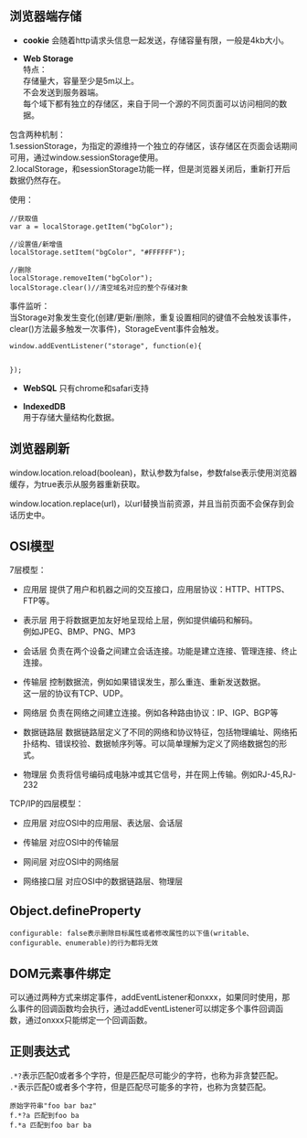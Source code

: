 ## 浏览器端存储
* **cookie**
会随着http请求头信息一起发送，存储容量有限，一般是4kb大小。

* **Web Storage**  
特点：  
存储量大，容量至少是5m以上。  
不会发送到服务器端。  
每个域下都有独立的存储区，来自于同一个源的不同页面可以访问相同的数据。  



包含两种机制：  
1.sessionStorage，为指定的源维持一个独立的存储区，该存储区在页面会话期间可用，通过window.sessionStorage使用。  
2.localStorage，和sessionStorage功能一样，但是浏览器关闭后，重新打开后数据仍然存在。  

使用：  
```
//获取值
var a = localStorage.getItem("bgColor");

//设置值/新增值
localStorage.setItem("bgColor", "#FFFFFF");

//删除
localStorage.removeItem("bgColor");
localStorage.clear()//清空域名对应的整个存储对象
```  

事件监听：  
当Storage对象发生变化(创建/更新/删除，重复设置相同的键值不会触发该事件，clear()方法最多触发一次事件)，StorageEvent事件会触发。  
```
window.addEventListener("storage", function(e){
	

});
```

* **WebSQL**
只有chrome和safari支持  

* **IndexedDB**  
用于存储大量结构化数据。

## 浏览器刷新
window.location.reload(boolean)，默认参数为false，参数false表示使用浏览器缓存，为true表示从服务器重新获取。  

window.location.replace(url)，以url替换当前资源，并且当前页面不会保存到会话历史中。  

## OSI模型
7层模型：

* 应用层
提供了用户和机器之间的交互接口，应用层协议：HTTP、HTTPS、FTP等。

* 表示层
用于将数据更加友好地呈现给上层，例如提供编码和解码。  
例如JPEG、BMP、PNG、MP3

* 会话层
负责在两个设备之间建立会话连接。功能是建立连接、管理连接、终止连接。  

* 传输层
控制数据流，例如如果错误发生，那么重连、重新发送数据。  
这一层的协议有TCP、UDP。

* 网络层
负责在网络之间建立连接。例如各种路由协议：IP、IGP、BGP等

* 数据链路层
数据链路层定义了不同的网络和协议特征，包括物理编址、网络拓扑结构、错误校验、数据帧序列等。可以简单理解为定义了网络数据包的形式。

* 物理层
负责将信号编码成电脉冲或其它信号，并在网上传输。例如RJ-45,RJ-232

TCP/IP的四层模型：  

* 应用层
对应OSI中的应用层、表达层、会话层

* 传输层
对应OSI中的传输层

* 网间层
对应OSI中的网络层

* 网络接口层
对应OSI中的数据链路层、物理层

## Object.defineProperty
```
configurable: false表示删除目标属性或者修改属性的以下值(writable、configurable、enumerable)的行为都将无效
```

## DOM元素事件绑定
可以通过两种方式来绑定事件，addEventListener和onxxx，如果同时使用，那么事件的回调函数均会执行，通过addEventListener可以绑定多个事件回调函数，通过onxxx只能绑定一个回调函数。  

## 正则表达式
`.*?`表示匹配0或者多个字符，但是匹配尽可能少的字符，也称为非贪婪匹配。  
`.*`表示匹配0或者多个字符，但是匹配尽可能多的字符，也称为贪婪匹配。

```
原始字符串"foo bar baz"
f.*?a 匹配到foo ba
f.*a 匹配到foo bar ba
```
